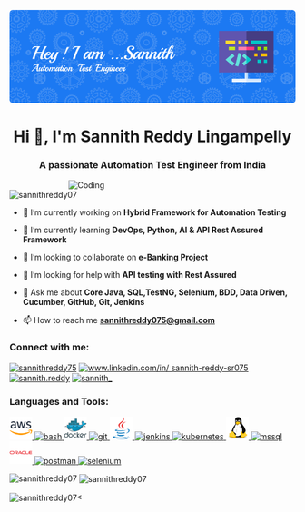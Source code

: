 
![Header](./github-header-image.png)

<h1 align="center">Hi 👋, I'm Sannith Reddy Lingampelly</h1>
<h3 align="center">A passionate Automation Test Engineer from India</h3>
<img align="right" alt="Coding" width="400" src="https://miro.medium.com/v2/resize:fit:1358/1*URVbNQirYASEkRkZPRSv4A.gif">

<p align="left"> <img src="https://komarev.com/ghpvc/?username=sannithreddy07&label=Profile%20views&color=0e75b6&style=flat" alt="sannithreddy07" /> </p>

- 🔭 I’m currently working on **Hybrid Framework for Automation Testing**

- 🌱 I’m currently learning **DevOps, Python, AI & API Rest Assured Framework**

- 👯 I’m looking to collaborate on **e-Banking Project**

- 🤝 I’m looking for help with **API testing with Rest Assured**

- 💬 Ask me about **Core Java, SQL,TestNG, Selenium, BDD, Data Driven, Cucumber, GitHub, Git, Jenkins**

- 📫 How to reach me **sannithreddy075@gmail.com**

<h3 align="left">Connect with me:</h3>
<p align="left">
<a href="https://twitter.com/sannithreddy75" target="blank"><img align="center" src="https://raw.githubusercontent.com/rahuldkjain/github-profile-readme-generator/master/src/images/icons/Social/twitter.svg" alt="sannithreddy75" height="30" width="40" /></a>
<a href="https://linkedin.com/in/www.linkedin.com/in/ sannith-reddy-sr075" target="blank"><img align="center" src="https://raw.githubusercontent.com/rahuldkjain/github-profile-readme-generator/master/src/images/icons/Social/linked-in-alt.svg" alt="www.linkedin.com/in/ sannith-reddy-sr075" height="30" width="40" /></a>
<a href="https://fb.com/sannith.reddy" target="blank"><img align="center" src="https://raw.githubusercontent.com/rahuldkjain/github-profile-readme-generator/master/src/images/icons/Social/facebook.svg" alt="sannith.reddy" height="30" width="40" /></a>
<a href="https://instagram.com/sannith_" target="blank"><img align="center" src="https://raw.githubusercontent.com/rahuldkjain/github-profile-readme-generator/master/src/images/icons/Social/instagram.svg" alt="sannith_" height="30" width="40" /></a>
</p>

<h3 align="left">Languages and Tools:</h3>
<p align="left"> <a href="https://aws.amazon.com" target="_blank" rel="noreferrer"> <img src="https://raw.githubusercontent.com/devicons/devicon/master/icons/amazonwebservices/amazonwebservices-original-wordmark.svg" alt="aws" width="40" height="40"/> </a> <a href="https://www.gnu.org/software/bash/" target="_blank" rel="noreferrer"> <img src="https://www.vectorlogo.zone/logos/gnu_bash/gnu_bash-icon.svg" alt="bash" width="40" height="40"/> </a> <a href="https://www.docker.com/" target="_blank" rel="noreferrer"> <img src="https://raw.githubusercontent.com/devicons/devicon/master/icons/docker/docker-original-wordmark.svg" alt="docker" width="40" height="40"/> </a> <a href="https://git-scm.com/" target="_blank" rel="noreferrer"> <img src="https://www.vectorlogo.zone/logos/git-scm/git-scm-icon.svg" alt="git" width="40" height="40"/> </a> <a href="https://www.java.com" target="_blank" rel="noreferrer"> <img src="https://raw.githubusercontent.com/devicons/devicon/master/icons/java/java-original.svg" alt="java" width="40" height="40"/> </a> <a href="https://www.jenkins.io" target="_blank" rel="noreferrer"> <img src="https://www.vectorlogo.zone/logos/jenkins/jenkins-icon.svg" alt="jenkins" width="40" height="40"/> </a> <a href="https://kubernetes.io" target="_blank" rel="noreferrer"> <img src="https://www.vectorlogo.zone/logos/kubernetes/kubernetes-icon.svg" alt="kubernetes" width="40" height="40"/> </a> <a href="https://www.linux.org/" target="_blank" rel="noreferrer"> <img src="https://raw.githubusercontent.com/devicons/devicon/master/icons/linux/linux-original.svg" alt="linux" width="40" height="40"/> </a> <a href="https://www.microsoft.com/en-us/sql-server" target="_blank" rel="noreferrer"> <img src="https://www.svgrepo.com/show/303229/microsoft-sql-server-logo.svg" alt="mssql" width="40" height="40"/> </a> <a href="https://www.oracle.com/" target="_blank" rel="noreferrer"> <img src="https://raw.githubusercontent.com/devicons/devicon/master/icons/oracle/oracle-original.svg" alt="oracle" width="40" height="40"/> </a> <a href="https://postman.com" target="_blank" rel="noreferrer"> <img src="https://www.vectorlogo.zone/logos/getpostman/getpostman-icon.svg" alt="postman" width="40" height="40"/> </a> <a href="https://www.selenium.dev" target="_blank" rel="noreferrer"> <img src="https://raw.githubusercontent.com/detain/svg-logos/780f25886640cef088af994181646db2f6b1a3f8/svg/selenium-logo.svg" alt="selenium" width="40" height="40"/> </a> </p>

<p><img align="left" src="https://github-readme-stats.vercel.app/api/top-langs?username=sannithreddy07&show_icons=true&locale=en&layout=compact" alt="sannithreddy07" /></p>

<p>&nbsp;<img align="center" src="https://github-readme-stats.vercel.app/api?username=sannithreddy07&show_icons=true&locale=en" alt="sannithreddy07" /></p>

<p><img align="center" src="https://github-readme-streak-stats.herokuapp.com/?user=sannithreddy07&" alt="sannithreddy07" /><
